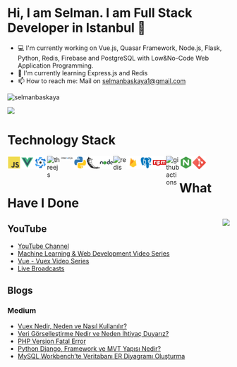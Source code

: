 # Hi, I am Selman. I am Full Stack Developer in Istanbul 👋

- 💻  I'm currently working on Vue.js, Quasar Framework, Node.js, Flask, Python, Redis, Firebase and PostgreSQL with Low&No-Code Web Application Programming.
- 🔭  I'm currently learning Express.js and Redis
- 📫  How to reach me: Mail on selmanbaskaya1@gmail.com

<p align="left"> <img src="https://komarev.com/ghpvc/?username=selmanbaskaya" alt="selmanbaskaya" /> </p>

[![](https://img.shields.io/twitter/follow/selmanbaskaya?style=social)](https://www.twitter.com/selmanbaskaya)

# Technology Stack

<img align="left" alt="js" width="30px" src="icons/js.png" />
<img align="left" alt="vue" width="30px" src="icons/vue.png" />
<img align="left" alt="quasar" width="30px" src="icons/quasar.png" />
<img align="left" alt="threejs" width="30px" src="https://cdn.svgporn.com/logos/threejs.svg" />
<img align="left" alt="interactjs" width="30px" src="icons/interact.png" />
<img align="left" alt="python" width="30px" src="icons/python.png" />
<img align="left" alt="flask" width="30px" src="icons/flask.png" />
<img align="left" alt="nodejs" width="30px" src="icons/nodejs.png" />
<img align="left" alt="redis" width="30px" src="https://cdn.svgporn.com/logos/redis.svg" />
<img align="left" alt="firebase" width="30px" src="icons/firebase.png" />
<img align="left" alt="psql" width="30px" src="icons/psql.png" />
<img align="left" alt="npm" width="30px" src="icons/npm.png" />
<img align="left" alt="githubactions" width="30px" src="https://cdn.svgporn.com/logos/github-actions.svg" />
<img align="left" alt="nginx" width="30px" src="icons/nginx.png" />
<img align="left" alt="git" width="30px" src="icons/git.png" />
<br />

# What Have I Done
<img align='right' src="https://github-readme-stats.vercel.app/api?username=selmanbaskaya&count_private=true&show_icons=true&theme=cobalt">

## YouTube

- [YouTube Channel](https://www.youtube.com/SelmanBaskaya)
- [Machine Learning & Web Development Video Series](https://www.youtube.com/watch?v=BkprXbS6tA4)
- [Vue - Vuex Video Series](https://www.youtube.com/watch?v=OD9jFkHaHkA)
- [Live Broadcasts](https://www.youtube.com/watch?v=Sp81Eul-Jlo&list=PL0-amVGhM48fv1cOjo7BHPaQjcWGuzZVD&index=2)

## Blogs

### Medium

* [Vuex Nedir, Neden ve Nasıl Kullanılır?](https://medium.com/@selmanbaskaya/vuex-nedir-neden-ve-nas%C4%B1l-kullan%C4%B1l%C4%B1r-9f9f22f22c83)
* [Veri Görselleştirme Nedir ve Neden İhtiyaç Duyarız?](https://medium.com/i̇yi-programlama/veri-görselleştirme-nedir-ve-neden-i̇htiyaç-duyarız-97825c35b9a6)
* [PHP Version Fatal Error](https://medium.com/i̇yi-programlama/php-versiyonu-ölümcül-hatasından-kurtulmak-php-version-fatal-error-2d121e106ed3)
* [Python Django, Framework ve MVT Yapısı Nedir?](https://medium.com/i̇yi-programlama/python-django-framework-ve-mvt-yapısı-nedir-4ea44e9e1186)
* [MySQL Workbench’te Veritabanı ER Diyagramı Oluşturma](https://medium.com/i̇yi-programlama/mysql-workbenchte-veritabanı-er-diyagramı-oluşturma-97b98e18eb7c)
